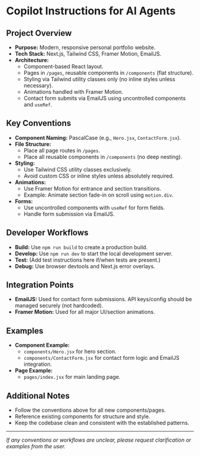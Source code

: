 # Copilot Instructions for AI Agents

## Project Overview

- **Purpose:** Modern, responsive personal portfolio website.
- **Tech Stack:** Next.js, Tailwind CSS, Framer Motion, EmailJS.
- **Architecture:**
  - Component-based React layout.
  - Pages in `/pages`, reusable components in `/components` (flat structure).
  - Styling via Tailwind utility classes only (no inline styles unless necessary).
  - Animations handled with Framer Motion.
  - Contact form submits via EmailJS using uncontrolled components and `useRef`.

## Key Conventions

- **Component Naming:** PascalCase (e.g., `Hero.jsx`, `ContactForm.jsx`).
- **File Structure:**
  - Place all page routes in `/pages`.
  - Place all reusable components in `/components` (no deep nesting).
- **Styling:**
  - Use Tailwind CSS utility classes exclusively.
  - Avoid custom CSS or inline styles unless absolutely required.
- **Animations:**
  - Use Framer Motion for entrance and section transitions.
  - Example: Animate section fade-in on scroll using `motion.div`.
- **Forms:**
  - Use uncontrolled components with `useRef` for form fields.
  - Handle form submission via EmailJS.

## Developer Workflows

- **Build:** Use `npm run build` to create a production build.
- **Develop:** Use `npm run dev` to start the local development server.
- **Test:** (Add test instructions here if/when tests are present.)
- **Debug:** Use browser devtools and Next.js error overlays.

## Integration Points

- **EmailJS:** Used for contact form submissions. API keys/config should be managed securely (not hardcoded).
- **Framer Motion:** Used for all major UI/section animations.

## Examples

- **Component Example:**
  - `components/Hero.jsx` for hero section.
  - `components/ContactForm.jsx` for contact form logic and EmailJS integration.
- **Page Example:**
  - `pages/index.jsx` for main landing page.

## Additional Notes

- Follow the conventions above for all new components/pages.
- Reference existing components for structure and style.
- Keep the codebase clean and consistent with the established patterns.

---

_If any conventions or workflows are unclear, please request clarification or examples from the user._

